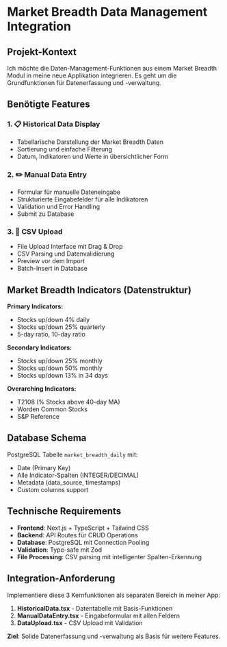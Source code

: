 # Market Breadth Data Management Integration

## Projekt-Kontext
Ich möchte die Daten-Management-Funktionen aus einem Market Breadth Modul in meine neue Applikation integrieren. Es geht um die Grundfunktionen für Datenerfassung und -verwaltung.

## Benötigte Features

### 1. 📋 Historical Data Display
- Tabellarische Darstellung der Market Breadth Daten
- Sortierung und einfache Filterung
- Datum, Indikatoren und Werte in übersichtlicher Form

### 2. ✏️ Manual Data Entry  
- Formular für manuelle Dateneingabe
- Strukturierte Eingabefelder für alle Indikatoren
- Validation und Error Handling
- Submit zu Database

### 3. 📁 CSV Upload
- File Upload Interface mit Drag & Drop
- CSV Parsing und Datenvalidierung  
- Preview vor dem Import
- Batch-Insert in Database

## Market Breadth Indicators (Datenstruktur)

**Primary Indicators:**
- Stocks up/down 4% daily
- Stocks up/down 25% quarterly
- 5-day ratio, 10-day ratio

**Secondary Indicators:**
- Stocks up/down 25% monthly
- Stocks up/down 50% monthly  
- Stocks up/down 13% in 34 days

**Overarching Indicators:**
- T2108 (% Stocks above 40-day MA)
- Worden Common Stocks
- S&P Reference

## Database Schema
PostgreSQL Tabelle `market_breadth_daily` mit:
- Date (Primary Key)
- Alle Indicator-Spalten (INTEGER/DECIMAL)
- Metadata (data_source, timestamps)
- Custom columns support

## Technische Requirements
- **Frontend**: Next.js + TypeScript + Tailwind CSS
- **Backend**: API Routes für CRUD Operations
- **Database**: PostgreSQL mit Connection Pooling
- **Validation**: Type-safe mit Zod
- **File Processing**: CSV parsing mit intelligenter Spalten-Erkennung

## Integration-Anforderung
Implementiere diese 3 Kernfunktionen als separaten Bereich in meiner App:

1. **HistoricalData.tsx** - Datentabelle mit Basis-Funktionen
2. **ManualDataEntry.tsx** - Eingabeformular mit allen Feldern  
3. **DataUpload.tsx** - CSV Upload mit Validation

**Ziel**: Solide Datenerfassung und -verwaltung als Basis für weitere Features.
